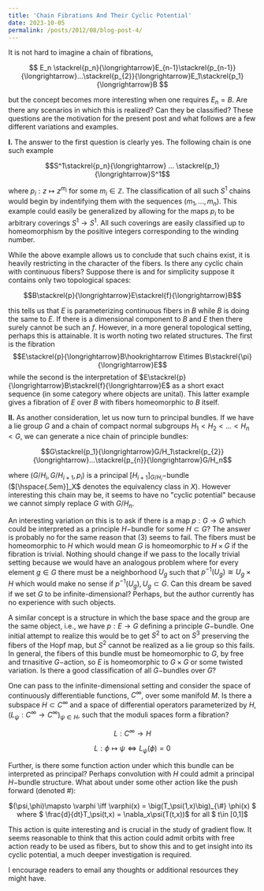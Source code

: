 ```yaml
---
title: 'Chain Fibrations And Their Cyclic Potential'
date: 2023-10-05
permalink: /posts/2012/08/blog-post-4/
---
```


It is not hard to imagine a chain of fibrations, 

$$
E_n \stackrel{p_n}{\longrightarrow}E_{n-1}\stackrel{p_{n-1}}{\longrightarrow}...\stackrel{p_{2}}{\longrightarrow}E_1\stackrel{p_1}{\longrightarrow}B
$$

but the concept becomes more interesting when one requires $E_n=B$. Are there any scenarios in which this is realized? Can they be classified? These questions are the motivation for the present post and what follows are a few different variations and examples.

**I.**  The answer to the first question is clearly yes. The following chain is one such example

$$S^1\stackrel{p_n}{\longrightarrow} ... \stackrel{p_1}{\longrightarrow}S^1$$

where $p_i: z\mapsto z^{m_i}$ for some $m_i\in \mathbb{Z}$. The classification of all such $S^1$ chains would begin by indentifying them with the sequences $(m_1,...,m_n)$. This example could easily be generalized by allowing for the maps $p_i$ to be arbitrary coverings $S^1\to S^1$. All such coverings are easily classified up to homeomorphism by the positive integers corresponding to the winding number.

While the above example allows us to conclude that such chains exist, it is heavily restricting in the character of the fibers. Is there any cyclic chain with continuous fibers? Suppose there is and for simplicity suppose it contains only two topological spaces:

$$B\stackrel{p}{\longrightarrow}E\stackrel{f}{\longrightarrow}B$$

this tells us that $E$ is parameterizing continuous fibers in $B$ while $B$ is doing the same to $E$. If there is a dimensional component to $B$ and $E$ then there surely cannot be such an $f$. However, in a more general topological setting, perhaps this is attainable. It is worth noting two related structures. The first is the fibration
$$E\stackrel{p}{\longrightarrow}B\hookrightarrow E\times B\stackrel{\pi}{\longrightarrow}E$$
while the second is the interpretation of $E\stackrel{p}{\longrightarrow}B\stackrel{f}{\longrightarrow}E$ as a short exact sequence (in some category where objects are unital). This latter example gives a fibration of $E$ over $B$ with fibers homeomorphic to $B$ itself.

**II.** As another consideration, let us now turn to principal bundles. If we have a lie group $G$ and a chain of compact normal subgroups $H_1 < H_2 < ... < H_n < G$, we can generate a nice chain of principle bundles:

$$G\stackrel{p_1}{\longrightarrow}G/H_1\stackrel{p_{2}}{\longrightarrow}...\stackrel{p_{n}}{\longrightarrow}G/H_n$$

where $(G/H_i,G/H_{i+1},p_i)$ is a principal $[H_{i+1}]_{G/H_i}-$bundle ($[\hspace{.5em}]_X$ denotes the equivalency class in $X$). However interesting this chain may be, it seems to have no "cyclic potential" because we cannot simply replace $G$ with $G/H_n$. 

An interesting variation on this is to ask if there is a map $p: G\to G$ which could be interpreted as a principle $H-$bundle for some $H\subset G$? The answer is probably no for the same reason that (3) seems to fail. The fibers must be homeomorphic to $H$ which would mean $G$ is homeomorphic to $H\times G$ if the fibration is trivial. Nothing should change if we pass to the locally trivial setting because we would have an analogous problem where for every element $g\in G$ there must be a neighborhood $U_g$ such that $p^{-1}(U_g)\cong U_g \times H$ which would make no sense if $p^{-1}(U_g),U_g \subset G$. Can this dream be saved if we set $G$ to be infinite-dimensional? Perhaps, but the author currently has no experience with such objects.

A similar concept is a structure in which the base space and the group are the same object, i.e., we have $p: E\to G$ defining a principle $G-$bundle. One initial attempt to realize this would be to get $S^2$ to act on $S^3$ preserving the fibers of the Hopf map, but $S^2$ cannot be realized as a lie group so this fails. In general, the fibers of this bundle must be homeomorphic to $G$, by free and trnasitive $G-$action, so $E$ is homeomorphic to $G\times G$ or some twisted variation. Is there a good classification of all $G-$bundles over $G$? 

One can pass to the infinite-dimensional setting and consider the space of continuously differentiable functions, $C^\infty$, over some manifold $M$. Is there a subspace $H\subset C^\infty$ and a space of differential operators parameterized by $H$, $(L_\psi: C^\infty \to C^\infty)_{\psi\in H}$, such that the moduli spaces form a fibration? 

$$L: C^\infty \to H $$

$$L: \phi \mapsto \psi \iff L_\psi(\phi) = 0$$ 

Further, is there some function action under which this bundle can be interpreted as principal? Perhaps convolution with $H$ could admit a principal $H-$bundle structure. What about under some other action like the push forward (denoted #): 

<center> $(\psi,\phi)\mapsto \varphi \iff \varphi(x) = \big(T_\psi(1,x)\big)_{\#} \phi(x) $  where  $ \frac{d}{dt}T_\psi(t,x) = \nabla_x\psi(T(t,x))$  for all  $ t\in [0,1]$

</center>


This action is quite interesting and is crucial in the study of gradient flow. It seems reasonable to think that this action could admit orbits with free action ready to be used as fibers, but to show this and to get insight into its cyclic potential, a much deeper investigation is required. 



I encourage readers to email any thoughts or additional resources they might have.
